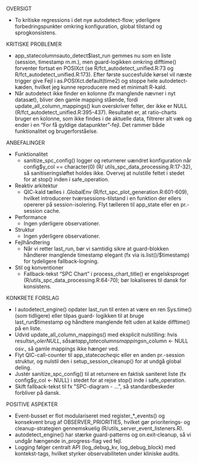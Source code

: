  OVERSIGT

  - To kritiske regressions i det nye autodetect-flow; yderligere forbedringspunkter omkring konfiguration, global
    tilstand og sprogkonsistens.

  KRITISKE PROBLEMER

  - app_state$columns$auto_detect$last_run gemmes nu som en liste (session, timestamp m.m.), men guard-logikken omkring
    difftime() forventer fortsat en POSIXct (se R/fct_autodetect_unified.R:73 og R/fct_autodetect_unified.R:173). Efter
    første succesfulde kørsel vil næste trigger give Fejl i as.POSIXct.default(time2) og stoppe hele autodetect-kæden,
    hvilket jeg kunne reproducere med et minimalt R-kald.
  - Når autodetect ikke finder en kolonne (fx manglende nævner i nyt datasæt), bliver den gamle mapping stående,
    fordi update_all_column_mappings() kun overskriver felter, der ikke er NULL (R/fct_autodetect_unified.R:395-437).
    Resultatet er, at ratio-charts bruger en kolonne, som ikke findes i de aktuelle data, filtrerer alt væk og ender i
    en “For få gyldige datapunkter”-fejl. Det rammer både funktionalitet og brugerforståelse.

  ANBEFALINGER

  - Funktionalitet
      - sanitize_spc_config() logger og returnerer uændret konfiguration når config$y_col == character(0) (R/
        utils_spc_data_processing.R:17-32), så sanitiseringsløftet holdes ikke. Overvej at nulstille feltet i stedet for
        at stop() inden i safe_operation.
  - Reaktiv arkitektur
      - QIC-kald tælles i .GlobalEnv (R/fct_spc_plot_generation.R:601-609), hvilket introducerer tværsessions-tilstand i
        en funktion der ellers opererer på session-isolering. Flyt tælleren til app_state eller en pr.-session cache.
  - Performance
      - Ingen yderligere observationer.
  - Struktur
      - Ingen yderligere observationer.
  - Fejlhåndtering
      - Når vi retter last_run, bør vi samtidig sikre at guard-blokken håndterer manglende timestamp elegant (fx via
        is.list()/$timestamp) for tydeligere fallback-logning.
  - Stil og konventioner
      - Fallback-tekst “SPC Chart” i process_chart_title() er engelsksproget (R/utils_spc_data_processing.R:64-70); bør
        lokaliseres til dansk for konsistens.

  KONKRETE FORSLAG

  - I autodetect_engine() opdater last_run til enten at være en ren Sys.time() (som tidligere) eller tilpas guard-
    logikken til at bruge last_run$timestamp og håndtere manglende felt uden at kalde difftime() på en liste.
  - Udvid update_all_column_mappings() med eksplicit nulstilling: hvis results$n_col er NULL, så sæt
    app_state$columns$mappings$n_column <- NULL osv., så gamle mappings ikke hænger ved.
  - Flyt QIC-call-counter til app_state$cache$qic eller en anden pr.-session struktur, og nulstil den i
    setup_session_cleanup() for at undgå global deling.
  - Justér sanitize_spc_config() til at returnere en faktisk saniteret liste (fx config$y_col <- NULL) i stedet for at
    rejse stop() inde i safe_operation.
  - Skift fallback-tekst til fx "SPC-diagram - ...", så standardbeskeder forbliver på dansk.

  POSITIVE ASPEKTER

  - Event-busset er flot modulariseret med register_*_events() og konsekvent brug af OBSERVER_PRIORITIES, hvilket gør
    prioriterings‑ og cleanup-strategien gennemskuelig (R/utils_server_event_listeners.R).
  - autodetect_engine() har stærke guard-patterns og on.exit‑cleanup, så vi undgår hængende in_progress-flag ved fejl.
  - Logging følger centralt API (log_debug_kv, log_debug_block) med kontekst-tags, hvilket styrker observabiliteten
    under kliniske audits.